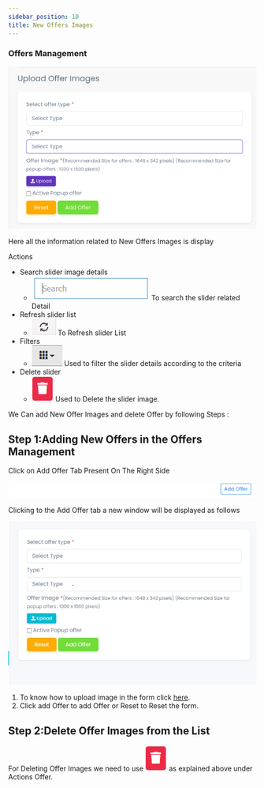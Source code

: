 ```yaml
---
sidebar_position: 10
title: New Offers Images
---
```


### Offers Management

<div class="promo">
    <img class="bordered" src="/img/offers_tab.jpg" alt="sample3"/>
</div>

Here all the information related to New Offers Images is display

Actions

- Search slider image details
  - <div class="promo">
        <img class="bordered" src="/img/search_tab.jpg" alt="sample3"/> To search the slider related Detail
    </div>
- Refresh slider list
  - <div class="promo">
        <img class="bordered" src="/img/refresh_tab.jpg" alt="sample3"/> To Refresh slider List
    </div>
- Filters
  - <div class="promo">
        <img class="bordered" src="/img/filter_tab.jpg" alt="sample3"/> Used to filter the slider details according to the criteria
    </div>
- Delete slider
  - <div class="promo">
        <img class="bordered" src="/img/delete1_tab.jpg" alt="sample3"/> Used to Delete the slider image.
    </div>

We Can add New Offer Images and delete Offer by following Steps :

## Step 1:Adding New Offers in the Offers Management

Click on Add Offer Tab Present On The Right Side

<div class="promo">
    <img class="bordered" src="/img/offers_tab2.jpg" alt="sample3"/>
</div>

Clicking to the Add Offer tab a new window will be displayed as follows

<div class="promo">
    <img class="bordered" src="/img/offers_tab3.jpg" alt="sample3"/>
</div>

1.  To know how to upload image in the form click [here](#add-image-form).
2.  Click add Offer to add Offer or Reset to Reset the form.

## Step 2:Delete Offer Images from the List

For Deleting Offer Images we need to use <img src="/img/delete1_tab.jpg"/> as explained above under Actions Offer. 
